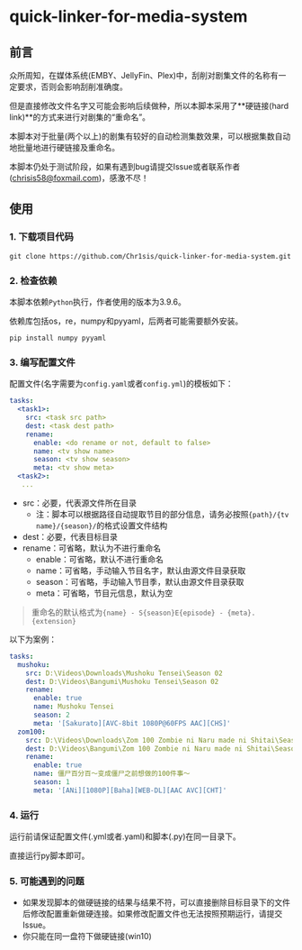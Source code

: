 # quick-linker-for-media-system
## 前言

众所周知，在媒体系统(EMBY、JellyFin、Plex)中，刮削对剧集文件的名称有一定要求，否则会影响刮削准确度。

但是直接修改文件名字又可能会影响后续做种，所以本脚本采用了**硬链接(hard link)**的方式来进行对剧集的“重命名”。

本脚本对于批量(两个以上)的剧集有较好的自动检测集数效果，可以根据集数自动地批量地进行硬链接及重命名。

本脚本仍处于测试阶段，如果有遇到bug请提交Issue或者联系作者(chrisis58@foxmail.com)，感激不尽！

## 使用

### 1. 下载项目代码

```shell
git clone https://github.com/Chr1sis/quick-linker-for-media-system.git
```

### 2. 检查依赖

本脚本依赖`Python`执行，作者使用的版本为3.9.6。

依赖库包括os，re，numpy和pyyaml，后两者可能需要额外安装。

```shell
pip install numpy pyyaml
```

### 3. 编写配置文件

配置文件(名字需要为`config.yaml`或者`config.yml`)的模板如下：

```yaml
tasks:
  <task1>:
    src: <task src path>
    dest: <task dest path>
    rename:
      enable: <do rename or not, default to false>
      name: <tv show name>
      season: <tv show season>
      meta: <tv show meta>
  <task2>:
   ...
```

- src：必要，代表源文件所在目录
  - 注：脚本可以根据路径自动提取节目的部分信息，请务必按照`{path}/{tv name}/{season}/`的格式设置文件结构
- dest：必要，代表目标目录
- rename：可省略，默认为不进行重命名
  - enable：可省略，默认不进行重命名
  - name：可省略，手动输入节目名字，默认由源文件目录获取
  - season：可省略，手动输入节目季，默认由源文件目录获取
  - meta：可省略，节目元信息，默认为空

> 重命名的默认格式为`{name} - S{season}E{episode} - {meta}.{extension}`

以下为案例：

```yaml
tasks:
  mushoku:
    src: D:\Videos\Downloads\Mushoku Tensei\Season 02
    dest: D:\Videos\Bangumi\Mushoku Tensei\Season 02
    rename:
      enable: true
      name: Mushoku Tensei
      season: 2
      meta: '[Sakurato][AVC-8bit 1080P@60FPS AAC][CHS]'
  zom100:
    src: D:\Videos\Downloads\Zom 100 Zombie ni Naru made ni Shitai\Season 01
    dest: D:\Videos\Bangumi\Zom 100 Zombie ni Naru made ni Shitai\Season 01
    rename:
      enable: true
      name: 僵尸百分百～变成僵尸之前想做的100件事～
      season: 1
      meta: '[ANi][1080P][Baha][WEB-DL][AAC AVC][CHT]'
```

### 4. 运行

运行前请保证配置文件(.yml或者.yaml)和脚本(.py)在同一目录下。

直接运行py脚本即可。

### 5. 可能遇到的问题

- 如果发现脚本的做硬链接的结果与结果不符，可以直接删除目标目录下的文件后修改配置重新做硬连接。如果修改配置文件也无法按照预期运行，请提交Issue。
- 你只能在同一盘符下做硬链接(win10)
